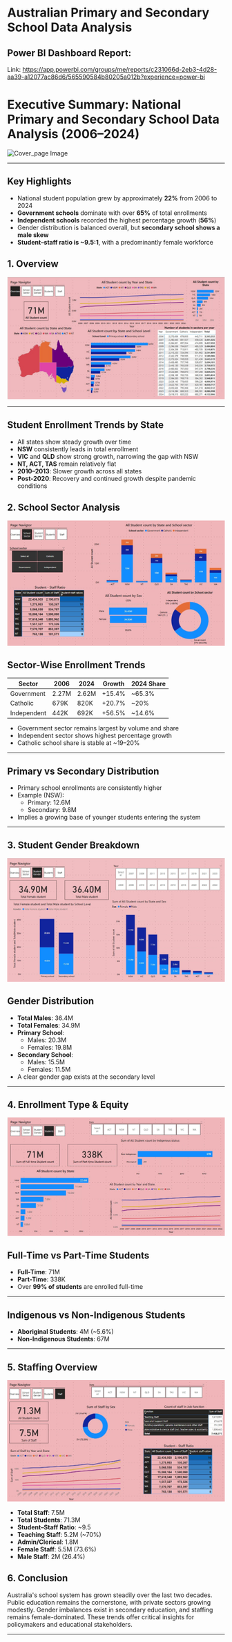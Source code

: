 # Australian Primary and Secondary School Data Analysis

## Power BI Dashboard Report:  
Link: https://app.powerbi.com/groups/me/reports/c231066d-2eb3-4d28-aa39-a12077ac86d6/565590584b80205a012b?experience=power-bi


# Executive Summary: National Primary and Secondary School Data Analysis (2006–2024)
![Cover_page Image](https://github.com/hasiburahman2016/Australia-Primary-Secondary-Education-data/blob/main/Images/Cover_page.jpg)

---
## Key Highlights

- National student population grew by approximately **22%** from 2006 to 2024  
- **Government schools** dominate with over **65%** of total enrollments  
- **Independent schools** recorded the highest percentage growth (**56%**)  
- Gender distribution is balanced overall, but **secondary school shows a male skew**  
- **Student–staff ratio is ~9.5:1**, with a predominantly female workforce  

## 1. Overview

![Overview Image](https://github.com/hasiburahman2016/Australia-Primary-Secondary-Education-data/blob/main/Images/Overview.jpg)

---

## Student Enrollment Trends by State

- All states show steady growth over time  
- **NSW** consistently leads in total enrollment  
- **VIC** and **QLD** show strong growth, narrowing the gap with NSW  
- **NT, ACT, TAS** remain relatively flat  
- **2010–2013**: Slower growth across all states  
- **Post-2020**: Recovery and continued growth despite pandemic conditions 

## 2. School Sector Analysis

![School Sector Image](https://github.com/hasiburahman2016/Australia-Primary-Secondary-Education-data/blob/main/Images/School%20Sector.jpg)

## Sector-Wise Enrollment Trends

| Sector      | 2006   | 2024   | Growth   | 2024 Share |
|-------------|--------|--------|----------|-------------|
| Government  | 2.27M  | 2.62M  | +15.4%   | ~65.3%      |
| Catholic    | 679K   | 820K   | +20.7%   | ~20%        |
| Independent | 442K   | 692K   | +56.5%   | ~14.6%      |

- Government sector remains largest by volume and share  
- Independent sector shows highest percentage growth  
- Catholic school share is stable at ~19–20%  

---

## Primary vs Secondary Distribution

- Primary school enrollments are consistently higher  
- Example (NSW):  
  - Primary: 12.6M  
  - Secondary: 9.8M  
- Implies a growing base of younger students entering the system  
---

## 3. Student Gender Breakdown

![Student Gender Image](https://github.com/hasiburahman2016/Australia-Primary-Secondary-Education-data/blob/main/Images/Student%20Gender.jpg)

## Gender Distribution

- **Total Males**: 36.4M  
- **Total Females**: 34.9M  
- **Primary School**:  
  - Males: 20.3M  
  - Females: 19.8M  
- **Secondary School**:  
  - Males: 15.5M  
  - Females: 11.5M  
- A clear gender gap exists at the secondary level

  

---

## 4. Enrollment Type & Equity

![Student Image](https://github.com/hasiburahman2016/Australia-Primary-Secondary-Education-data/blob/main/Images/Students.jpg)

## Full-Time vs Part-Time Students

- **Full-Time**: 71M  
- **Part-Time**: 338K  
- Over **99% of students** are enrolled full-time  

---

## Indigenous vs Non-Indigenous Students

- **Aboriginal Students**: 4M (~5.6%)  
- **Non-Indigenous Students**: 67M  

---

## 5. Staffing Overview

![Staff Image](https://github.com/hasiburahman2016/Australia-Primary-Secondary-Education-data/blob/main/Images/Staff.jpg)

- **Total Staff**: 7.5M  
- **Total Students**: 71.3M  
- **Student–Staff Ratio**: ~9.5  
- **Teaching Staff**: 5.2M (~70%)  
- **Admin/Clerical**: 1.8M  
- **Female Staff**: 5.5M (73.6%)  
- **Male Staff**: 2M (26.4%)  


## 6. Conclusion

Australia's school system has grown steadily over the last two decades. Public education remains the cornerstone, with private sectors growing modestly. Gender imbalances exist in secondary education, and staffing remains female-dominated. These trends offer critical insights for policymakers and educational stakeholders.

---
